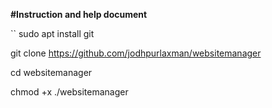 **#Instruction and help document**

``
sudo apt install git

git clone https://github.com/jodhpurlaxman/websitemanager

cd websitemanager

chmod +x ./websitemanager





